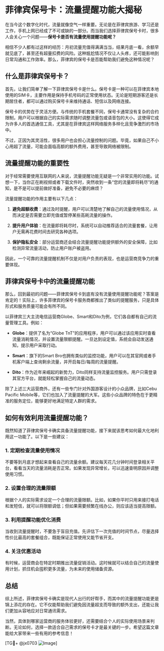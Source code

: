 # 菲律宾保号卡：流量提醒功能大揭秘

在当今这个数字化时代，流量就像空气一样重要。无论是在菲律宾旅游、学习还是工作，手机上网已经成了不可或缺的一部分。而当我们选择菲律宾保号卡时，很多人会关心一个问题——**保号卡是否有流量使用提醒功能呢？**

相信不少人都有过这样的经历：月初流量充值得满满当当，结果月底一看，余额早就见底了，甚至还有超量扣费的风险。这种尴尬情况不仅让人头疼，还可能影响到日常沟通和工作效率。那么，菲律宾的保号卡是否能帮助我们避免这种情况呢？

## 什么是菲律宾保号卡？

首先，让我们简单了解一下菲律宾保号卡是什么。保号卡是一种可以在菲律宾本地使用的SIM卡，主要作用是保持手机号码的正常使用状态。无论是短期游客还是长期居住者，都可以通过购买保号卡来维持通话、短信以及网络连接。

保号卡的优势在于灵活方便。与传统的手机套餐不同，保号卡通常没有复杂的合约限制，用户可以根据自己的实际需求随时调整流量包或语音包的大小。这使得它成为许多人的首选通信工具，尤其是在菲律宾这样网络服务多样化且竞争激烈的市场中。

不过，正因为其灵活性，很多用户也会担心流量控制的问题。毕竟，如果自己不小心用超了流量，可能会面临高额的额外费用，甚至导致网络被限制。

## 流量提醒功能的重要性

对于经常需要使用互联网的人来说，流量提醒功能无疑是一个非常实用的功能。试想一下，当你正在刷视频或者下载文件时，突然收到一条“您的流量即将耗尽”的通知，是不是可以提前做好准备，避免不必要的麻烦？

流量提醒功能的作用主要有以下几点：

1. **避免超额收费**：通过及时提醒，用户可以清楚地了解自己的流量使用情况，从而决定是否需要立即充值或暂停某些高耗流量的操作。
   
2. **提升用户体验**：在流量即将耗尽时，系统可以自动推荐适合的流量套餐，让用户无需再花费时间去研究各种选项。
   
3. **保护隐私安全**：部分运营商还会结合流量提醒功能提供额外的安全保障，比如检测异常流量活动，防止用户账户被盗用。

因此，一个可靠的流量提醒机制不仅是对用户负责的表现，也是运营商竞争力的重要体现。

## 菲律宾保号卡中的流量提醒功能

那么，回到最初的问题——菲律宾保号卡到底有没有流量使用提醒功能呢？答案是肯定的！实际上，许多菲律宾的保号卡服务商都推出了类似的提醒服务，只是具体形式和服务质量可能会有所不同。

以菲律宾三大主流电信运营商Globe、Smart和Dito为例，它们各自都有自己的流量管理工具。例如：

- **Globe**：提供了名为“Globe TnT”的应用程序，用户可以通过该应用实时查看流量消耗情况，并设置流量限额提醒。一旦达到设定值，系统会自动发送通知，提示用户采取行动。
  
- **Smart**：旗下的Smart Bro也拥有类似的监控功能，用户可以在其官网或者手机客户端上查询剩余流量，并开启每日/每周的流量提醒。

- **Dito**：作为近年来崛起的新势力，Dito同样支持流量监控服务。用户只需登录其官方平台，就能轻松掌握自己的流量动态。

除了上述三大运营商外，还有一些专门针对外国游客设计的小众品牌，比如Cebu Pacific Mobile等，它们也加入了流量提醒的大军。这些小众品牌的特色在于更精准的服务定位，能够更好地满足特定人群的需求。

## 如何有效利用流量提醒功能？

既然知道了菲律宾保号卡确实具备流量提醒功能，接下来就该思考如何最大化地利用这一功能了。以下是一些建议：

### 1. 定期检查流量使用情况

不要等到月底才想起来查看自己的流量余额。建议每天花几分钟时间登录相关平台，看看当天的流量消耗是否正常。如果发现异常增长，可以迅速查明原因并调整使用习惯。

### 2. 设置合理的流量限额

根据个人的实际需求设定一个合理的流量限额。比如，如果你平时只用来接打电话和发短信，就可以将限额调低；但如果需要频繁在线办公，则应该适当提高限额。

### 3. 利用提醒功能优化消费

当收到流量提醒时，不要急于盲目充值。先评估下一次充值的时间节点，尽量选择性价比最高的套餐组合，既能保证正常使用又能节省开支。

### 4. 关注优惠活动

有时候，运营商会在特定时期推出流量促销活动。这时候就可以结合自己的流量使用计划，抓住机会囤积更多流量，为未来的使用储备资源。

## 总结

综上所述，菲律宾保号卡确实是现代人出行的好帮手，而其中的流量提醒功能更是锦上添花的存在。它不仅能帮助我们避免因流量超支而导致的额外支出，还能让我们更加从容地应对日常通讯需求。

当然，具体到哪家运营商的服务体验更好，还需要结合个人的实际使用场景来判断。无论如何，选择一款适合自己需求的保号卡才是最关键的一步。希望这篇文章能给大家带来一些有用的参考信息！

[TG💪+ @jx0703 ![Image](https://github.com/user-attachments/assets/dbca1d08-cadb-493c-b0ec-ad6f7a83f270)]